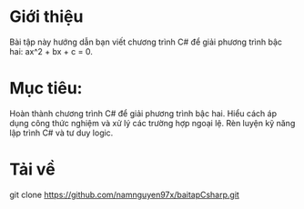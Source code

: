 # Giới thiệu 
Bài tập này hướng dẫn bạn viết chương trình C# để giải phương trình bậc hai: ax^2 + bx + c = 0.
# Mục tiêu:
Hoàn thành chương trình C# để giải phương trình bậc hai.
Hiểu cách áp dụng công thức nghiệm và xử lý các trường hợp ngoại lệ.
Rèn luyện kỹ năng lập trình C# và tư duy logic.
# Tải về
git clone https://github.com/namnguyen97x/baitapCsharp.git

